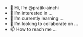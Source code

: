 - 👋 Hi, I’m @pratik-ainchi
- 👀 I’m interested in ...
- 🌱 I’m currently learning ...
- 💞️ I’m looking to collaborate on ...
- 📫 How to reach me ...

<!---
pratik-ainchi/pratik-ainchi is a ✨ special ✨ repository because its `README.md` (this file) appears on your GitHub profile.
You can click the Preview link to take a look at your changes.
--->
